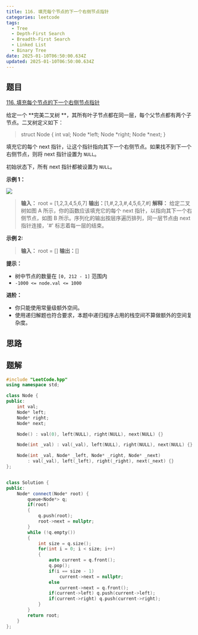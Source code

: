 ```yaml
---
title: 116. 填充每个节点的下一个右侧节点指针
categories: leetcode
tags: 
  - Tree
  - Depth-First Search
  - Breadth-First Search
  - Linked List
  - Binary Tree
date: 2025-01-10T06:50:00.634Z
updated: 2025-01-10T06:50:00.634Z
---
```


<!--more-->

## 题目

[116. 填充每个节点的下一个右侧节点指针](https://leetcode.cn/problems/populating-next-right-pointers-in-each-node)

给定一个 **完美二叉树  **，其所有叶子节点都在同一层，每个父节点都有两个子节点。二叉树定义如下：

> 
> 
> struct Node {
> int val;
> Node *left;
> Node *right;
> Node *next;
> }

填充它的每个 next 指针，让这个指针指向其下一个右侧节点。如果找不到下一个右侧节点，则将 next 指针设置为 `NULL`。

初始状态下，所有 next 指针都被设置为 `NULL`。



**示例 1：**

![](https://assets.leetcode.com/uploads/2019/02/14/116_sample.png)

> 
> 
> **输入：** root = [1,2,3,4,5,6,7]
> **输出：**[1,#,2,3,#,4,5,6,7,#]
> **解释：** 给定二叉树如图 A 所示，你的函数应该填充它的每个 next 指针，以指向其下一个右侧节点，如图 B 所示。序列化的输出按层序遍历排列，同一层节点由 next 指针连接，'#' 标志着每一层的结束。
> 

**示例 2:**

> 
> 
> **输入：** root = []
> **输出：**[]
> 



**提示：**

  * 树中节点的数量在 `[0, 212 - 1]` 范围内
  * `-1000 <= node.val <= 1000`



**进阶：**

  * 你只能使用常量级额外空间。
  * 使用递归解题也符合要求，本题中递归程序占用的栈空间不算做额外的空间复杂度。



## 思路


## 题解

```cpp
#include "LeetCode.hpp"
using namespace std;

class Node {
public:
    int val;
    Node* left;
    Node* right;
    Node* next;

    Node() : val(0), left(NULL), right(NULL), next(NULL) {}

    Node(int _val) : val(_val), left(NULL), right(NULL), next(NULL) {}

    Node(int _val, Node* _left, Node* _right, Node* _next)
        : val(_val), left(_left), right(_right), next(_next) {}
};


class Solution {
public:
    Node* connect(Node* root) {
        queue<Node*> q;
        if(root)
        {
            q.push(root);
            root->next = nullptr;
        }
        while (!q.empty()) 
        {
            int size = q.size();
            for(int i = 0; i < size; i++)
            {
                auto current = q.front();
                q.pop();
                if(i == size - 1)
                    current->next = nullptr;
                else 
                    current->next = q.front();        
                if(current->left) q.push(current->left);
                if(current->right) q.push(current->right);
            }
        }
        return root;
    }
};
```
